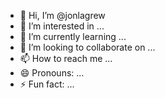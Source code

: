 - 👋 Hi, I’m @jonlagrew
- 👀 I’m interested in ...
- 🌱 I’m currently learning ...
- 💞️ I’m looking to collaborate on ...
- 📫 How to reach me ...
- 😄 Pronouns: ...
- ⚡ Fun fact: ...

<!---
jonlagrew/jonlagrew is a ✨ special ✨ repository because its `README.md` (this file) appears on your GitHub profile.
You can click the Preview link to take a look at your changes.
--->
